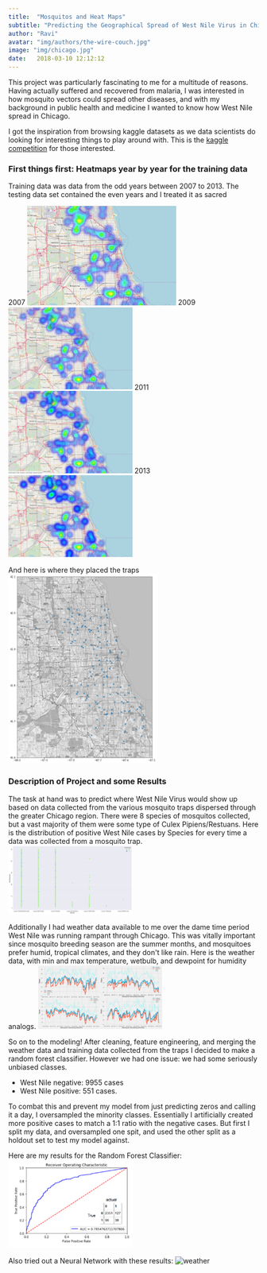 ```yaml
---
title:  "Mosquitos and Heat Maps"
subtitle: "Predicting the Geographical Spread of West Nile Virus in Chicago"
author: "Ravi"
avatar: "img/authors/the-wire-couch.jpg"
image: "img/chicago.jpg"
date:   2018-03-10 12:12:12
---
```



This project was particularly fascinating to me for a multitude of reasons. Having actually suffered and recovered from malaria, I was interested in how mosquito vectors could spread other diseases, and with my background in public health and medicine I wanted to know how West Nile spread in Chicago. 

I got the inspiration from browsing kaggle datasets as we data scientists do looking for interesting things to play around with. This is the [kaggle competition](https://www.kaggle.com/c/predict-west-nile-virus/) for those interested.

### First things first: Heatmaps year by year for the training data
Training data was data from the odd years between 2007 to 2013. The testing data set contained the even years and I treated it as sacred

2007
<img src="/img/2007.PNG" alt="2007" style="width: 300px;"/>
2009
<img src="/img/2009.PNG" alt="2009" style="width: 250px;"/>
2011
<img src="/img/2011.PNG" alt="2011" style="width: 250px;"/>
2013
<img src="/img/2013.PNG" alt="2013" style="width: 250px;"/>

And here is where they placed the traps
<img src="/img/traps.png" alt="traps" style="width: 300px;"/>

### Description of Project and some Results
The task at hand was to predict where West Nile Virus would show up based on data collected from the various mosquito traps dispersed through the greater Chicago region. There were 8 species of mosquitos collected, but a vast majority of them were some type of Culex Pipiens/Restuans. Here is the distribution of positive West Nile cases by Species for every time a data was collected from a mosquito trap.
<img src="/img/species.png" alt="species" style="width: 250px;"/>

Additionally I had weather data available to me over the dame time period West Nile was running rampant through Chicago. This was vitally important since mosquito breeding season are the summer months, and mosquitoes prefer humid, tropical climates, and they don't like rain. Here is the weather data, with min and max temperature, wetbulb, and dewpoint for humidity analogs. 
<img src="/img/weather.PNG" alt="weather" style="width: 250px;"/>

So on to the modeling! After cleaning, feature engineering, and merging the weather data and training data collected from the traps I decided to make a random forest classifier. However we had one issue: we had some seriously unbiased classes.
- West Nile negative: 9955 cases
- West Nile positive: 551 cases.

To combat this and prevent my model from just predicting zeros and calling it a day, I oversampled the minority classes. Essentially I artificially created more positive cases to match a 1:1 ratio with the negative cases. But first I split my data, and oversampled one spit, and used the other split as a holdout set to test my model against. 

Here are my results for the Random Forest Classifier:
<img src="/img/RFROC.PNG" alt="weather" style="width: 250px;"/>


Also tried out a Neural Network with these results:
<img src="/img/NNROCr.PNG" alt="weather" style="width: 250px;"/>
